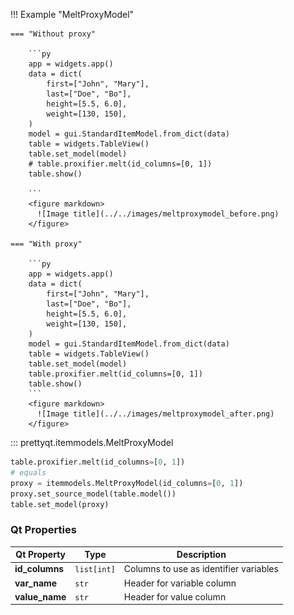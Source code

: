 
!!! Example "MeltProxyModel"

    === "Without proxy"

        ```py
        app = widgets.app()
        data = dict(
            first=["John", "Mary"],
            last=["Doe", "Bo"],
            height=[5.5, 6.0],
            weight=[130, 150],
        )
        model = gui.StandardItemModel.from_dict(data)
        table = widgets.TableView()
        table.set_model(model)
        # table.proxifier.melt(id_columns=[0, 1])
        table.show()

        ```
        <figure markdown>
          ![Image title](../../images/meltproxymodel_before.png)
        </figure>

    === "With proxy"

        ```py
        app = widgets.app()
        data = dict(
            first=["John", "Mary"],
            last=["Doe", "Bo"],
            height=[5.5, 6.0],
            weight=[130, 150],
        )
        model = gui.StandardItemModel.from_dict(data)
        table = widgets.TableView()
        table.set_model(model)
        table.proxifier.melt(id_columns=[0, 1])
        table.show()
        ```
        <figure markdown>
          ![Image title](../../images/meltproxymodel_after.png)
        </figure>

::: prettyqt.itemmodels.MeltProxyModel


```py
table.proxifier.melt(id_columns=[0, 1])
# equals
proxy = itemmodels.MeltProxyModel(id_columns=[0, 1])
proxy.set_source_model(table.model())
table.set_model(proxy)
```

### Qt Properties

| Qt Property     | Type        | Description                             |
| ----------------|-------------| --------------------------------------- |
| **id_columns**  | `list[int]` | Columns to use as identifier variables  |
| **var_name**    | `str`       | Header for variable column              |
| **value_name**  | `str`       | Header for value column                 |

